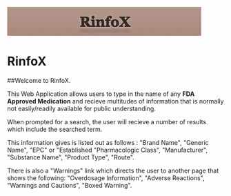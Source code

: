 ![RinfoX](./Screenshot%202023-01-26%20at%202.34.38%20PM.png)

# RinfoX

##Welcome to RinfoX. 

This Web Application allows users to type in the name of any **FDA Approved Medication** and recieve multitudes of information that is normally not easily/readily available for public understanding.

When prompted for a search, the user will recieve a number of results which include the searched term.

This information gives is listed out as follows : 
"Brand Name",
"Generic Name",
"EPC" or "Established "Pharmacologic Class",
"Manufacturer",
"Substance Name",
"Product Type",
"Route".

There is also a "Warnings" link which directs the user to another page that shows the following: 
"Overdosage Information",
"Adverse Reactions",
"Warnings and Cautions",
"Boxed Warning".